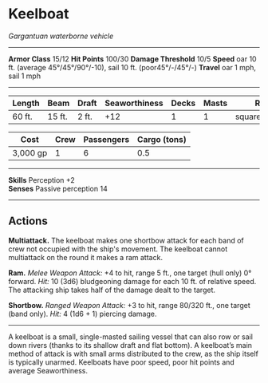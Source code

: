 # Keelboat

_Gargantuan waterborne vehicle_

---

**Armor Class** 15/12
**Hit Points** 100/30
**Damage Threshold** 10/5
**Speed** oar 10 ft. (average 45°/45°/90°/-10), sail 10 ft. (poor45°/-/45°/-)
**Travel** oar 1 mph, sail 1 mph

--- 

|  Length  |  Beam  |  Draft  | Seaworthiness | Decks | Masts |      Rig      |
| -------- | ------ | ------- | ------------- | ----- | ----- | ------------- |
|   60 ft. | 15 ft. |   2 ft. |           +12 |     1 |     1 | square/lateen |

|    Cost   | Crew | Passengers | Cargo (tons) |
| --------- | ---- | ---------- | ------------ |
|  3,000 gp |    1 |          6 |          0.5 |

---

**Skills** Perception +2  
**Senses** Passive perception 14

---

## Actions

**Multiattack.** The keelboat makes one shortbow attack for each band of crew not occupied with the ship's movement. The keelboat cannot multiattack on the round it makes a ram attack. 

**Ram.** _Melee Weapon Attack:_ +4 to hit, range 5 ft., one target (hull only) 0° forward. _Hit:_ 10 (3d6) bludgeoning damage for each 10 ft. of relative speed. The attacking ship takes half of the damage dealt to the target.

**Shortbow.** _Ranged Weapon Attack:_ +3 to hit, range 80/320 ft., one target (band only). _Hit:_ 4 (1d6 + 1) piercing damage.

---

A keelboat is a small, single-masted sailing vessel that can also row or sail down rivers (thanks to its shallow draft and flat bottom). A keelboat’s main method of attack is with small arms distributed to the crew, as the ship itself is typically unarmed. Keelboats have poor speed, poor hit points and average Seaworthiness.
